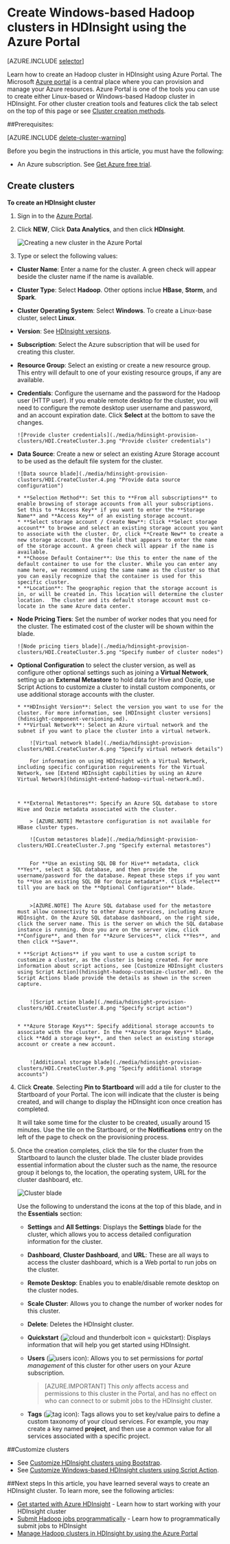 <properties
   pageTitle="Create Hadoop clusters in HDInsight | Microsoft Azure"
   	description="Learn how to create clusters for Azure HDInsight by using the Azure Portal."
   services="hdinsight"
   documentationCenter=""
   tags="azure-portal"
   authors="mumian"
   manager="paulettm"
   editor="cgronlun"/>

<tags
   ms.service="hdinsight"
   ms.devlang="na"
   ms.topic="article"
   ms.tgt_pltfrm="na"
   ms.workload="big-data"
   ms.date="03/21/2016"
   ms.author="jgao"/>

# Create Windows-based Hadoop clusters in HDInsight using the Azure Portal

[AZURE.INCLUDE [selector](../../includes/hdinsight-selector-create-clusters.md)]

Learn how to create an Hadoop cluster in HDInsight using Azure Portal. The Microsoft [Azure portal](../azure-portal-overview.md) is a central place where you can provision and manage your Azure resources. Azure Portal is one of the tools you can use to create either Linux-based or Windows-based Hadoop cluster in HDInsight. For other cluster creation tools and features click the tab select on the top of this page or see [Cluster creation methods](hdinsight-provision-clusters.md#cluster-creation-methods).

##Prerequisites:

[AZURE.INCLUDE [delete-cluster-warning](../../includes/hdinsight-delete-cluster-warning.md)]

Before you begin the instructions in this article, you must have the following:

- An Azure subscription. See [Get Azure free trial](https://azure.microsoft.com/documentation/videos/get-azure-free-trial-for-testing-hadoop-in-hdinsight/).

## Create clusters


**To create an HDInsight cluster**

1. Sign in to the [Azure Portal](https://portal.azure.com).
2. Click **NEW**, Click **Data Analytics**, and then click **HDInsight**.

    ![Creating a new cluster in the Azure Portal](./media/hdinsight-provision-clusters/HDI.CreateCluster.1.png "Creating a new cluster in the Azure Portal")

3. Type or select the following values:

  * **Cluster Name**: Enter a name for the cluster. A green check will appear beside the cluster name if the name is available.
  * **Cluster Type**: Select **Hadoop**. Other options inclue **HBase**, **Storm**, and **Spark**.
  * **Cluster Operating System**: Select **Windows**. To create a Linux-base cluster, select **Linux**.
  * **Version**: See [HDInsight versions](hdinsight-component-versioning.md).
  * **Subscription**: Select the Azure subscription that will be used for creating this cluster.
  * **Resource Group**: Select an existing or create a new resource group. This entry will default to one of your existing resource groups, if any are available.
  * **Credentials**: Configure the username and the password for the Hadoop user (HTTP user). If you enable remote desktop for the cluster, you will need to configure the remote desktop user username and password, and an account expiration date. Click **Select** at the bottom to save the changes.

	   	![Provide cluster credentials](./media/hdinsight-provision-clusters/HDI.CreateCluster.3.png "Provide cluster credentials")

  * **Data Source**: Create a new or select an existing Azure Storage account to be used as the default file system for the cluster.

   		![Data source blade](./media/hdinsight-provision-clusters/HDI.CreateCluster.4.png "Provide data source configuration")

  		* **Selection Method**: Set this to **From all subscriptions** to enable browsing of storage accounts from all your subscriptions. Set this to **Access Key** if you want to enter the **Storage Name** and **Access Key** of an existing storage account.
  		* **Select storage account / Create New**: Click **Select storage account** to browse and select an existing storage account you want to associate with the cluster. Or, click **Create New** to create a new storage account. Use the field that appears to enter the name of the storage account. A green check will appear if the name is available.
  		* **Choose Default Container**: Use this to enter the name of the default container to use for the cluster. While you can enter any name here, we recommend using the same name as the cluster so that you can easily recognize that the container is used for this specific cluster.
  		* **Location**: The geographic region that the storage account is in, or will be created in. This location will determine the cluster location.  The cluster and its default storage account must co-locate in the same Azure data center.
  	
  * **Node Pricing Tiers**: Set the number of worker nodes that you need for the cluster. The estimated cost of the cluster will be shown within the blade.
  

		![Node pricing tiers blade](./media/hdinsight-provision-clusters/HDI.CreateCluster.5.png "Specify number of cluster nodes")


  * **Optional Configuration** to select the cluster version, as well as configure other optional settings such as joining a **Virtual Network**, setting up an **External Metastore** to hold data for Hive and Oozie, use Script Actions to customize a cluster to install custom components, or use additional storage accounts with the cluster.

  		* **HDInsight Version**: Select the version you want to use for the cluster. For more information, see [HDInsight cluster versions](hdinsight-component-versioning.md).
  		* **Virtual Network**: Select an Azure virtual network and the subnet if you want to place the cluster into a virtual network.  

			![Virtual network blade](./media/hdinsight-provision-clusters/HDI.CreateCluster.6.png "Specify virtual network details")

			For information on using HDInsight with a Virtual Network, including specific configuration requirements for the Virtual Network, see [Extend HDInsight capbilities by using an Azure Virtual Network](hdinsight-extend-hadoop-virtual-network.md).
  

  		
		* **External Metastores**: Specify an Azure SQL database to store Hive and Oozie metadata associated with the cluster.
 
            > [AZURE.NOTE] Metastore configuration is not available for HBase cluster types.

			![Custom metastores blade](./media/hdinsight-provision-clusters/HDI.CreateCluster.7.png "Specify external metastores")


			For **Use an existing SQL DB for Hive** metadata, click **Yes**, select a SQL database, and then provide the username/password for the database. Repeat these steps if you want to **Use an existing SQL DB for Oozie metadata**. Click **Select** till you are back on the **Optional Configuration** blade.


			>[AZURE.NOTE] The Azure SQL database used for the metastore must allow connectivity to other Azure services, including Azure HDInsight. On the Azure SQL database dashboard, on the right side, click the server name. This is the server on which the SQL database instance is running. Once you are on the server view, click **Configure**, and then for **Azure Services**, click **Yes**, and then click **Save**.
		
  		* **Script Actions** if you want to use a custom script to customize a cluster, as the cluster is being created. For more information about script actions, see [Customize HDInsight clusters using Script Action](hdinsight-hadoop-customize-cluster.md). On the Script Actions blade provide the details as shown in the screen capture.
  	

			![Script action blade](./media/hdinsight-provision-clusters/HDI.CreateCluster.8.png "Specify script action")


    	* **Azure Storage Keys**: Specify additional storage accounts to associate with the cluster. In the **Azure Storage Keys** blade, click **Add a storage key**, and then select an existing storage account or create a new account.
    

			![Additional storage blade](./media/hdinsight-provision-clusters/HDI.CreateCluster.9.png "Specify additional storage accounts")


4. Click **Create**. Selecting **Pin to Startboard** will add a tile for cluster to the Startboard of your Portal. The icon will indicate that the cluster is being created, and will change to display the HDInsight icon once creation has completed.
	
    It will take some time for the cluster to be created, usually around 15 minutes. Use the tile on the Startboard, or the **Notifications** entry on the left of the page to check on the provisioning process.
	

5. Once the creation completes, click the tile for the cluster from the Startboard to launch the cluster blade. The cluster blade provides essential information about the cluster such as the name, the resource group it belongs to, the location, the operating system, URL for the cluster dashboard, etc.


	![Cluster blade](./media/hdinsight-provision-clusters/HDI.Cluster.Blade.png "Cluster properties")


	Use the following to understand the icons at the top of this blade, and in the **Essentials** section:


	* **Settings** and **All Settings**: Displays the **Settings** blade for the cluster, which allows you to access detailed configuration information for the cluster.
	* **Dashboard**, **Cluster Dashboard**, and **URL**: These are all ways to access the cluster dashboard, which is a Web portal to run jobs on the cluster.
	* **Remote Desktop**: Enables you to enable/disable remote desktop on the cluster nodes.
	* **Scale Cluster**: Allows you to change the number of worker nodes for this cluster.
	* **Delete**: Deletes the HDInsight cluster.
	* **Quickstart** (![cloud and thunderbolt icon = quickstart](./media/hdinsight-provision-clusters/quickstart.png)): Displays information that will help you get started using HDInsight.
	* **Users** (![users icon](./media/hdinsight-provision-clusters/users.png)): Allows you to set permissions for _portal management_ of this cluster for other users on your Azure subscription.
	

		> [AZURE.IMPORTANT] This _only_ affects access and permissions to this cluster in the Portal, and has no effect on who can connect to or submit jobs to the HDInsight cluster.
		
	* **Tags** (![tag icon](./media/hdinsight-provision-clusters/tags.png)): Tags allows you to set key/value pairs to define a custom taxonomy of your cloud services. For example, you may create a key named __project__, and then use a common value for all services associated with a specific project.

##Customize clusters

- See [Customize HDInsight clusters using Bootstrap](hdinsight-hadoop-customize-cluster-bootstrap.md).
- See [Customize Windows-based HDInsight clusters using Script Action](hdinsight-hadoop-customize-cluster.md).

##Next steps
In this article, you have learned several ways to create an HDInsight cluster. To learn more, see the following articles:

* [Get started with Azure HDInsight](hdinsight-hadoop-linux-tutorial-get-started.md) - Learn how to start working with your HDInsight cluster
* [Submit Hadoop jobs programmatically](hdinsight-submit-hadoop-jobs-programmatically.md) - Learn how to programmatically submit jobs to HDInsight
* [Manage Hadoop clusters in HDInsight by using the Azure Portal](hdinsight-administer-use-management-portal.md)


